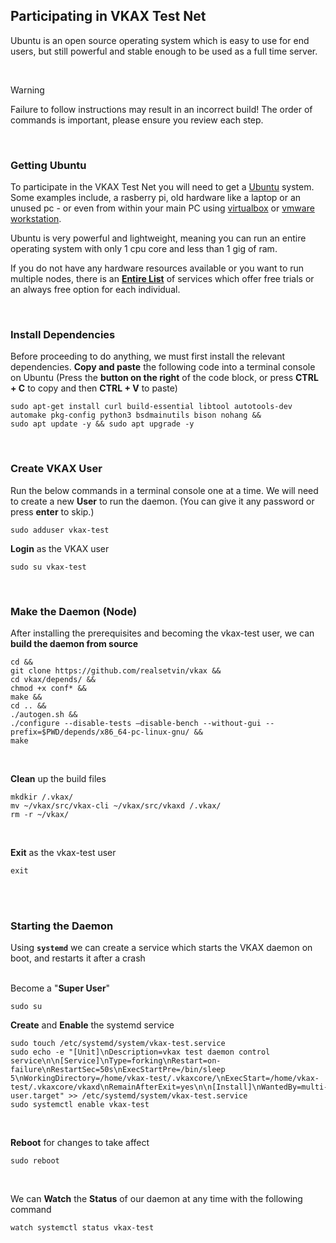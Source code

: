 ## Participating in VKAX Test Net
Ubuntu is an open source operating system which is easy to use for end users, but still powerful and stable enough to be used as a full time server. 

<br/>

> [!WARNING]
> Failure to follow instructions may result in an incorrect build! The order of commands is important, please ensure you review each step.
<br/>

### Getting Ubuntu 
To participate in the VKAX Test Net you will need to get a [Ubuntu](https://ubuntu.com/) system. Some examples include, a rasberry pi, old hardware like a laptop or an unused pc - or even from within your main PC using [virtualbox](https://duckduckgo.com/?q=how+to+install+ubuntu+on+virtual+box) or [vmware workstation](https://duckduckgo.com/?q=how+to+install+ubuntu+on+vmware+workstation). 

Ubuntu is very powerful and lightweight, meaning you can run an entire operating system with only 1 cpu core and less than 1 gig of ram.

If you do not have any hardware resources available or you want to run multiple nodes, there is an [**Entire List**](https://linktr.ee/setvin) of services which offer free trials or an always free option for each individual.

<br/>

### Install Dependencies
Before proceeding to do anything, we must first install the relevant dependencies. **Copy and paste** the following code into a terminal console on Ubuntu 
(Press the **button on the right** of the code block, or press **CTRL + C** to copy and then **CTRL + V** to paste) 
```
sudo apt-get install curl build-essential libtool autotools-dev automake pkg-config python3 bsdmainutils bison nohang &&
sudo apt update -y && sudo apt upgrade -y
```
<br/>

### Create VKAX User
Run the below commands in a terminal console one at a time. We will need to create a new **User** to run the daemon. 
(You can give it any password or press **enter** to skip.)
```
sudo adduser vkax-test
```
**Login** as the VKAX user
```
sudo su vkax-test
```
<br/>

### Make the Daemon (Node)
After installing the prerequisites and becoming the vkax-test user, we can **build the daemon from source**
```
cd &&
git clone https://github.com/realsetvin/vkax &&
cd vkax/depends/ &&
chmod +x conf* &&
make &&
cd .. &&
./autogen.sh &&
./configure --disable-tests –disable-bench --without-gui --prefix=$PWD/depends/x86_64-pc-linux-gnu/ &&
make
```
<br/>

**Clean** up the build files
```
mkdkir /.vkax/
mv ~/vkax/src/vkax-cli ~/vkax/src/vkaxd /.vkax/
rm -r ~/vkax/
```
<br/>

**Exit** as the vkax-test user
```
exit
```
<br/>
<br/>


### Starting the Daemon
Using **`systemd`** we can create a service which starts the VKAX daemon on boot, and restarts it after a crash
<br/>
<br/>

Become a "**Super User**"
```
sudo su
```

**Create** and **Enable** the systemd service
```
sudo touch /etc/systemd/system/vkax-test.service
sudo echo -e "[Unit]\nDescription=vkax test daemon control service\n\n[Service]\nType=forking\nRestart=on-failure\nRestartSec=50s\nExecStartPre=/bin/sleep 5\nWorkingDirectory=/home/vkax-test/.vkaxcore/\nExecStart=/home/vkax-test/.vkaxcore/vkaxd\nRemainAfterExit=yes\n\n[Install]\nWantedBy=multi-user.target" >> /etc/systemd/system/vkax-test.service
sudo systemctl enable vkax-test
```
<br/>

**Reboot** for changes to take affect
```
sudo reboot
```
<br/>

We can **Watch** the **Status** of our daemon at any time with the following command
```
watch systemctl status vkax-test
```
